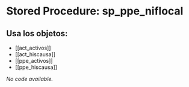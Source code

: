 # Stored Procedure: sp_ppe_niflocal

## Usa los objetos:
- [[act_activos]]
- [[act_hiscausa]]
- [[ppe_activos]]
- [[ppe_hiscausa]]

*No code available.*
